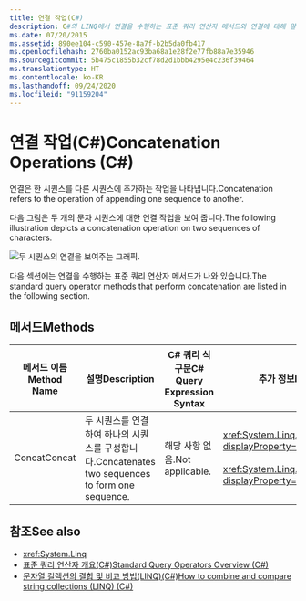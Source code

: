 ```yaml
---
title: 연결 작업(C#)
description: C#의 LINQ에서 연결을 수행하는 표준 쿼리 연산자 메서드와 연결에 대해 알아봅니다.
ms.date: 07/20/2015
ms.assetid: 890ee104-c590-457e-8a7f-b2b5da0fb417
ms.openlocfilehash: 2760ba0152ac93ba68a1e28f2e77fb88a7e35946
ms.sourcegitcommit: 5b475c1855b32cf78d2d1bbb4295e4c236f39464
ms.translationtype: HT
ms.contentlocale: ko-KR
ms.lasthandoff: 09/24/2020
ms.locfileid: "91159204"
---
```

# <a name="concatenation-operations-c"></a><span data-ttu-id="eafe8-103">연결 작업(C#)</span><span class="sxs-lookup"><span data-stu-id="eafe8-103">Concatenation Operations (C#)</span></span>

<span data-ttu-id="eafe8-104">연결은 한 시퀀스를 다른 시퀀스에 추가하는 작업을 나타냅니다.</span><span class="sxs-lookup"><span data-stu-id="eafe8-104">Concatenation refers to the operation of appending one sequence to another.</span></span>  
  
 <span data-ttu-id="eafe8-105">다음 그림은 두 개의 문자 시퀀스에 대한 연결 작업을 보여 줍니다.</span><span class="sxs-lookup"><span data-stu-id="eafe8-105">The following illustration depicts a concatenation operation on two sequences of characters.</span></span>  
  
 ![두 시퀀스의 연결을 보여주는 그래픽.](./media/concatenation-operations/concatenation-two-sequences.png)  
  
 <span data-ttu-id="eafe8-107">다음 섹션에는 연결을 수행하는 표준 쿼리 연산자 메서드가 나와 있습니다.</span><span class="sxs-lookup"><span data-stu-id="eafe8-107">The standard query operator methods that perform concatenation are listed in the following section.</span></span>  
  
## <a name="methods"></a><span data-ttu-id="eafe8-108">메서드</span><span class="sxs-lookup"><span data-stu-id="eafe8-108">Methods</span></span>  
  
|<span data-ttu-id="eafe8-109">메서드 이름</span><span class="sxs-lookup"><span data-stu-id="eafe8-109">Method Name</span></span>|<span data-ttu-id="eafe8-110">설명</span><span class="sxs-lookup"><span data-stu-id="eafe8-110">Description</span></span>|<span data-ttu-id="eafe8-111">C# 쿼리 식 구문</span><span class="sxs-lookup"><span data-stu-id="eafe8-111">C# Query Expression Syntax</span></span>|<span data-ttu-id="eafe8-112">추가 정보</span><span class="sxs-lookup"><span data-stu-id="eafe8-112">More Information</span></span>|  
|-----------------|-----------------|---------------------------------|----------------------|  
|<span data-ttu-id="eafe8-113">Concat</span><span class="sxs-lookup"><span data-stu-id="eafe8-113">Concat</span></span>|<span data-ttu-id="eafe8-114">두 시퀀스를 연결하여 하나의 시퀀스를 구성합니다.</span><span class="sxs-lookup"><span data-stu-id="eafe8-114">Concatenates two sequences to form one sequence.</span></span>|<span data-ttu-id="eafe8-115">해당 사항 없음.</span><span class="sxs-lookup"><span data-stu-id="eafe8-115">Not applicable.</span></span>|<xref:System.Linq.Enumerable.Concat%2A?displayProperty=nameWithType><br /><br /> <xref:System.Linq.Queryable.Concat%2A?displayProperty=nameWithType>|  
  
## <a name="see-also"></a><span data-ttu-id="eafe8-116">참조</span><span class="sxs-lookup"><span data-stu-id="eafe8-116">See also</span></span>

- <xref:System.Linq>
- [<span data-ttu-id="eafe8-117">표준 쿼리 연산자 개요(C#)</span><span class="sxs-lookup"><span data-stu-id="eafe8-117">Standard Query Operators Overview (C#)</span></span>](./standard-query-operators-overview.md)
- [<span data-ttu-id="eafe8-118">문자열 컬렉션의 결합 및 비교 방법(LINQ)(C#)</span><span class="sxs-lookup"><span data-stu-id="eafe8-118">How to combine and compare string collections (LINQ) (C#)</span></span>](./how-to-combine-and-compare-string-collections-linq.md)
